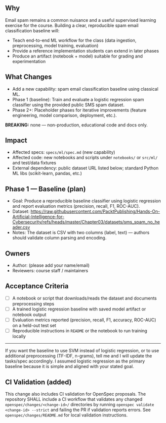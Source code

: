 ## Why

Email spam remains a common nuisance and a useful supervised learning exercise for the course. Building a clear, reproducible spam email classification baseline will:

- Teach end-to-end ML workflow for the class (data ingestion, preprocessing, model training, evaluation)
- Provide a reference implementation students can extend in later phases
- Produce an artifact (notebook + model) suitable for grading and experimentation

## What Changes

- Add a new capability: spam email classification baseline using classical ML.
- Phase 1 (baseline): Train and evaluate a logistic regression spam classifier using the provided public SMS spam dataset.
- Phase 2+: Placeholder phases for iterative improvements (feature engineering, model comparison, deployment, etc.).

**BREAKING:** none — non-production, educational code and docs only.

## Impact

- Affected specs: `specs/ml/spec.md` (new capability)
- Affected code: new notebooks and scripts under `notebooks/` or `src/ml/` and test/data fixtures
- External dependency: public dataset URL listed below; standard Python ML libs (scikit-learn, pandas, etc.)

## Phase 1 — Baseline (plan)

- Goal: Produce a reproducible baseline classifier using logistic regression and report evaluation metrics (precision, recall, F1, ROC-AUC).
- Dataset: https://raw.githubusercontent.com/PacktPublishing/Hands-On-Artificial-Intelligence-for-Cybersecurity/refs/heads/master/Chapter03/datasets/sms_spam_no_header.csv
- Notes: The dataset is CSV with two columns (label, text) — authors should validate column parsing and encoding.

## Owners

- Author: (please add your name/email)
- Reviewers: course staff / maintainers

## Acceptance Criteria

- [ ] A notebook or script that downloads/reads the dataset and documents preprocessing steps
- [ ] A trained logistic regression baseline with saved model artifact or notebook output
- [ ] Evaluation metrics reported (precision, recall, F1, accuracy, ROC-AUC) on a held-out test set
- [ ] Reproducible instructions in `README` or the notebook to run training locally

---

If you want the baseline to use SVM instead of logistic regression, or to use additional preprocessing (TF-IDF, n-grams), tell me and I will update the tasks/spec accordingly. I assumed logistic regression as the primary baseline because it is simple and aligned with your stated goal.

## CI Validation (added)

This change also includes CI validation for OpenSpec proposals. The repository SHALL include a CI workflow that validates any changed `openspec/changes/<change-id>/` directories by running `openspec validate <change-id> --strict` and failing the PR if validation reports errors. See `openspec/changes/README.md` for local validation instructions.
